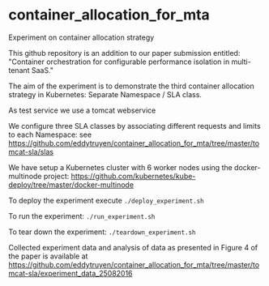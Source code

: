 # container_allocation_for_mta
Experiment on container allocation strategy

This github repository is an addition to our paper submission entitled: "Container orchestration for configurable performance isolation in multi-tenant SaaS."

The aim of the experiment is to demonstrate the third container allocation strategy in Kubernetes: Separate Namespace / SLA class.

As test service we use a tomcat webservice

We configure three SLA classes by associating different requests and limits to each Namespace: see https://github.com/eddytruyen/container_allocation_for_mta/tree/master/tomcat-sla/slas

We have setup a Kubernetes cluster with 6 worker nodes using the docker-multinode project: https://github.com/kubernetes/kube-deploy/tree/master/docker-multinode

To deploy the experiment execute `./deploy_experiment.sh`

To run the experiment: `./run_experiment.sh`

To tear down the experiment: `./teardown_experiment.sh`

Collected experiment data and analysis of data as presented in Figure 4 of the paper is available at https://github.com/eddytruyen/container_allocation_for_mta/tree/master/tomcat-sla/experiment_data_25082016



